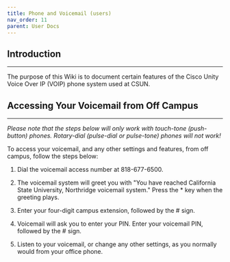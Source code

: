 ```yaml
---
title: Phone and Voicemail (users)
nav_order: 11
parent: User Docs
---
```

## Introduction
---------------
The purpose of this Wiki is to document certain features of the Cisco Unity Voice Over IP (VOIP) phone system used at CSUN.



## Accessing Your Voicemail from Off Campus
-----------------
*Please note that the steps below will only work with touch-tone (push-button) phones. Rotary-dial (pulse-dial or pulse-tone) phones will not work!*


To access your voicemail, and any other settings and features, from off campus, follow the steps below:

1. Dial the voicemail access number at 818-677-6500.

2. The voicemail system will greet you with "You have reached California State University, Northridge voicemail system." Press the * key when the greeting plays.

3. Enter your four-digit campus extension, followed by the # sign.

4. Voicemail will ask you to enter your PIN. Enter your voicemail PIN, followed by the # sign.

5. Listen to your voicemail, or change any other settings, as you normally would from your office phone.